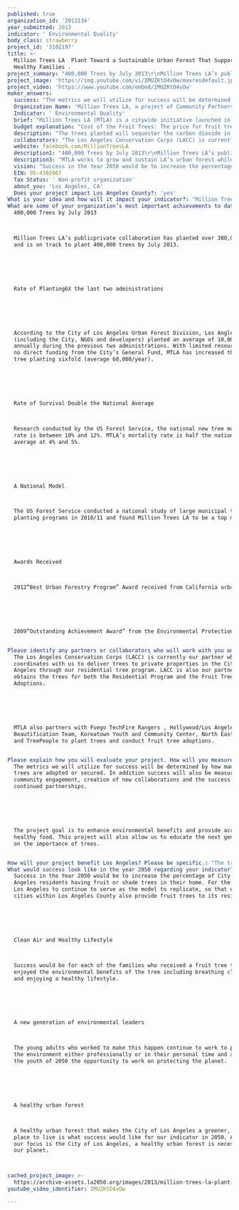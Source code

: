 ```yaml
---
published: true
organization_id: '2013134'
year_submitted: 2013
indicator: ' Environmental Quality'
body_class: strawberry
project_id: '3102197'
title: >-
  Million Trees LA  Plant Toward a Sustainable Urban Forest That Supports
  Healthy Families .
project_summary: "400,000 Trees by July 2013\r\nMillion Trees LA’s public-private collaboration has planted over 380,000 trees and is on track to plant 400,000 trees by July 2013. \r\n\r\nRate of Planting-6X the last two administrations\r\n\r\nAccording to the City of Los Angeles Urban Forest Division, Los Angles (including the City, NGOs and developers) planted an average of 10,000 trees annually during the previous two administrations. With limited resources and no direct funding from the City’s General Fund, MTLA has increased the annual tree planting six-fold (average 60,000/year).\r\n\r\nRate of Survival -Double the National Average\r\nResearch conducted by the US Forest Service, the national new tree mortality rate is between 10% and 12%. MTLA’s mortality rate is half the national average at 4% and 5%. \r\n\r\nA National Model\r\nThe US Forest Service conducted a national study of large municipal tree planting programs in 2010/11 and found Million Trees LA to be a top model. \r\n\r\nAwards Received\r\n2012-“Best Urban Forestry Program” Award received from California urban Council\r\n\r\n2009-“Outstanding Achievement Award” from the Environmental Protection Agency. \r\n"
project_image: 'https://img.youtube.com/vi/IMUZKtO4vOw/maxresdefault.jpg'
project_video: 'https://www.youtube.com/embed/IMUZKtO4vOw'
maker_answers:
  success: "The metrics we will utilize for success will be determined by how many fruit trees are adopted or secured. In addition success will also be measured by community engagement, creation of new collaborations and the success of continued partnerships. \r\n\r\nThe project goal is to enhance environmental benefits and provide access to healthy food. This project will also allow us to educate the next generation on the importance of trees. \r\n"
  Organization Name: 'Million Trees LA, a project of Community Partners'
  Indicator: ' Environmental Quality'
  brief: "Million Trees LA (MTLA) is a citywide initiative launched in September 2006 by Mayor Antonio R. Villaraigosa. MTLA is a collaborative effort of the City of Los Angeles, community groups, businesses and individuals, working together to plant and provide long-term stewardship of LA’s urban forest. Trees provide shade and save on energy costs, clean the air and help reduce green house gases that cause global warming, capture polluted urban runoff, improve water quality and add beauty to our neighborhoods.\r\n\r\n\r\nMillion Trees LA would like to have a series of fruit tree adoptions with a focus on food deserts and deliver fruit trees to people who live or own property within the City of Los Angeles. A fruit tree adoption is where tress are available for free to be planted on residential properties and people are provided information on to plant and care for trees. People adopt a tree and pledge to plant it on their private property. In addition to the environmental benefits of fruit trees, such as improving air quality, fruit trees give people access to healthy food that they grow. \r\n\r\nIt is important for everyone to have access to healthy food options, such as fruit. People’s geographic area should not prevent them from having fresh, healthy food. By providing fruit trees in the City of Los Angeles, including food deserts, we are giving people the opportunity to improve their health and help the environment. \r\n\r\nGiving away fruit trees either at fruit trees adoptions or by delivering the fruit trees to residential properties for planting, gives people access to fresh, healthy foods while planting a tree that will reduce greenhouse gases, help them save energy by providing shade and capture storm water to replenish groundwater tables. Locally grown food also reduces any pollution emitted by the transportation of fruit from far away places. This will also provide people with the ability to add green space where they live. \r\n\r\nThere are also social benefits provided by trees. More than 8% of children in Los Angeles-217,000- suffer from asthma. Studies have shown that an increase in tree-lined streets could lower that number by 25%. Research presented at the American Association for the Advancement of Science Conference in Chicago showed that the presence of trees could cut crime by as much as 7%. \r\n\r\nSpecific Activities:\r\n(1)\tMTLA will work with our partners to coordinate and host a series of fruit tree adoptions and to manage the delivery of the fruit trees to private property located in the City of Los Angeles \r\n(2)\tMTLA will work with our partners and community organizations to conduct community outreach and inform people of the availability of the free fruit trees.\r\n(3)\tMTLA will conduct outreach to community organizations and businesses to secure sites to do the fruit tree adoptions, focusing on food deserts.\r\n(4)\t Door to door canvassing before the fruit tree adoption will take place in the geographic area around the fruit tree adoption site.\r\n(5)\tOur goal is to adopt or deliver to homes 1000 (5 gallon) fruit trees.\r\n(6)\tIn order to adopt 1000 fruit trees we will need to have 5 fruit tree adoptions. The adoptions would take place during the June 2013-December 2013 grant period. \r\n(7)\t5 gallon fruit trees will made available for MTLA’s Residential Tree Program, so residents of the City of Los Angeles can obtain free fruit trees to be planted on their private property. The tree will be delivered to them with the instructions and the materials needed to plant the tree. \r\n\r\nMillion Trees LA is currently able to deliver free shade trees to people who live or own property in the City of Los Angeles through our Residential Tree Program. With the support of this grant we can expand the Residential Tree Program to include fruit trees and have fruit tree adoptions focused in food deserts in the City of Los Angeles. This will give people access to healthy foods and reduce their energy costs. \r\n"
  budget explanation: "Cost of the Fruit Trees: The price for fruit trees varies between $15-$25. This budget reflects a project of 1000 trees at $25. If we are able to obtain trees for $15 a tree then our project will be contain more trees. \r\n\r\nDelivery, coordination, ordering, indexing: The fruit trees will be ordered by our partner/contractor who receives the trees into the nursery. Million Trees LA will contract with non-governmental organization planting partners, who will receive funds for coordinating and indexing of trees. They will also maintain the trees until the date of adoption or residential delivery. This provides our partners with the opportunity to hire for green jobs.\r\n\r\nDelivery of tree and materials for tree adoption or residential program: This budget reflects the cost to deliver the trees to the site of the fruit tree adoption and to residential properties. \r\n\r\nMaterials for trees: In order to properly plant a tree, materials are needed. These materials include stakes, ties, and fertilizer tablets, which will be provided to the individual adopting the tree.\r\n\r\nCanvassing: This budget reflects the cost of a 5 person team who will do door-to-door canvassing to inform people who live near the adoption site when the fruit tree adoption will be taking place. This is another way we are creating green jobs.\r\n\r\nGrant Management & Administration: 9% reflects Million Trees LA’s fiscal agent’s fee to administer this grant.\r\n\r\nProject Management & Administration: Budget also reflects the following: staff time for coordinating with sites for the fruit tree adoptions and processing tree requests; production of materials that will inform people how to plant a tree and educate them on the benefits of trees; office supplies or other items that will be necessary for the successful completion of this project.  \r\n\r\nItem\t                        Unit\t             Unit Cost\t             Qty\t          Total\r\nFruit Trees                     1\t                    $25\t               1000\t $25,000.00\r\nDelivery,                   \r\ncoordination, \r\nordering, etc                per tree\t            $25\t               1000\t$25,000.00\r\nDelivery of \r\ntree and materials      per tree\t             $21              \t1000\t$21,000.00\r\n\r\nMaterials for trees\tper tree\t               $4\t                 1000\t$4,000.00    \r\n\r\nCanvassing\t                 per day\t             $1,120\t                5          \t$5,600\r\n                                                                                              Sub-total\t      $80,600 \r\n\r\nAdministrative                                                 9% of grant                       $9,000                                                 \r\nOverhead\r\n\r\nProject Management & \r\nAdministration                                                9% of grant\t                 $9,000\r\n                                                                                             Sub-total\t       $18,000\r\nGrand Total \t$98,600 for 1000 trees.\r\n"
  description: "The trees planted will sequester the carbon dioxide in the air and provide oxygen to breathe. A total of 300 trees can counter balance the amount of pollution one person produces in a lifetime. Trees shade our homes. This saves energy, so people who adopt these fruit trees will receive energy savings.\r\n\r\nTress raise ground water tables and are useful in helping to capture, filter, and restore rainwater to the groundwater table.\r\n\r\nTrees provide many benefits including: \r\n\r\n•\tMore than 8% of children in Los Angeles – 217,000 – suffer from asthma. Studies have shown that an increase in tree-lined streets could lower that number by almost 25%. \r\n\r\n•\tResearch presented at the American Association for the Advancement of Science conference (AAAS) in Chicago showed that the presence of trees could cut crime by as much as 7% \r\n\r\n•\tTwo University of Illinois researchers (Kuo and Sullivan) studied how well residents of the Chicago Robert Taylor Housing Project (the largest public housing development in the world) were doing in their daily lives based upon the amount of were fewer contact they had with trees and came to the following conclusions: there are fewer reports of physical violence in homes that had trees outside the buildings. Of the residents interviewed, 14% of residents living in barren conditions have threatened to use a knife or gun against their children\r\n\r\nThese fruit trees will provide benefits to each individual or family who plants them beyond the environmental benefits that everyone who breathes air in Los Angeles will receive. They will be able to grow their own food. For some families, these fruit trees may be the only access to fresh, healthy food that they have. Fruit trees will help adults and children incorporate healthier foods into their diet. \r\n\r\nOne example of a food desert is South Los Angeles. According to the Community Health Council’s South Los Angeles Health Equity Scorecard, there is 0.10 supermarkets per square mile over 44,000 square feet in size.\r\n"
  collaborators: "The Los Angeles Conservation Corps (LACC) is currently our partner who coordinates with us to deliver trees to private properties in the City of Los Angeles through our residential tree program. LACC is also our partner who obtains the trees for both the Residential Program and the Fruit Tree Adoptions. \r\n\r\nMTLA also partners with Fuego Tech-Fire Rangers , Hollywood/Los Angeles Beautification Team, Koreatown Youth and Community Center, North East Trees, and TreePeople to plant trees and conduct fruit tree adoptions. \r\n"
  website: facebook.com/MillionTreesLA
  description1: "400,000 Trees by July 2013\r\nMillion Trees LA’s public-private collaboration has planted over 380,000 trees and is on track to plant 400,000 trees by July 2013. \r\n\r\nRate of Planting-6X the last two administrations\r\n\r\nAccording to the City of Los Angeles Urban Forest Division, Los Angles (including the City, NGOs and developers) planted an average of 10,000 trees annually during the previous two administrations. With limited resources and no direct funding from the City’s General Fund, MTLA has increased the annual tree planting six-fold (average 60,000/year).\r\n\r\nRate of Survival -Double the National Average\r\nResearch conducted by the US Forest Service, the national new tree mortality rate is between 10% and 12%. MTLA’s mortality rate is half the national average at 4% and 5%. \r\n\r\nA National Model\r\nThe US Forest Service conducted a national study of large municipal tree planting programs in 2010/11 and found Million Trees LA to be a top model. \r\n\r\nAwards Received\r\n2012-“Best Urban Forestry Program” Award received from California urban Council\r\n\r\n2009-“Outstanding Achievement Award” from the Environmental Protection Agency. \r\n"
  description3: "MTLA works to grow and sustain LA’s urban forest while investing in our communities, and in order to be successful we must function as a collaborative. Our success is based on our collaboration and partnerships. The unique collaboration between Los Angeles City departments, the non-profit world, and businesses has allowed us to continue to grow the program in the midst of municipal budget reductions. \r\n\r\nWe all work together to make sure the Los Angeles has a healthy urban forest and to provide environmental benefits for generations of Angelenos.\r\n\r\nMTLA’s partners employ youth to be part of this program.  Not only through our partnerships are we creating green jobs, we are also building the next generation of green leaders who will continue the work of greening the planet. \r\n"
  vision: "Success in the Year 2050 would be to increase the percentage of City of Los Angeles residents having fruit or shade trees in their home. For the City of Los Angeles to continue to serve as the model to replicate, so that other cities within Los Angeles County also provide fruit trees to its residents.\r\n\r\nClean Air and Healthy Lifestyle \r\nSuccess would be for each of the families who received a fruit tree to have enjoyed the environmental benefits of the tree including breathing cleaner air and enjoying a healthy lifestyle. \r\n\r\nA new generation of environmental leaders\r\nThe young adults who worked to make this happen continue to work to protect the environment either professionally or in their personal time and are giving the youth of 2050 the opportunity to work on protecting the planet. \r\n\r\nA healthy urban forest\r\nA healthy urban forest that makes the City of Los Angeles a greener, healthier place to live is what success would like for our indicator in 2050. Although our focus is the City of Los Angeles, a healthy urban forest is necessary for our planet.\r\n"
  EIN: 95-430206​7
  Tax Status: ' Non-profit organization'
  about_you: 'Los Angeles, CA'
  Does your project impact Los Angeles County?: 'yes'
What is your idea and how will it impact your indicator?: "Million Trees LA (MTLA) is a citywide initiative launched in September 2006 by Mayor Antonio R. Villaraigosa. MTLA is a collaborative effort of the City of Los Angeles, community groups, businesses and individuals, working together to plant and provide longterm stewardship of LA’s urban forest. Trees provide shade and save on energy costs, clean the air and help reduce green house gases that cause global warming, capture polluted urban runoff, improve water quality and add beauty to our neighborhoods.\n\n\n\n\n\n\n\n\nMillion Trees LA would like to have a series of fruit tree adoptions with a focus on food deserts and deliver fruit trees to people who live or own property within the City of Los Angeles. A fruit tree adoption is where tress are available for free to be planted on residential properties and people are provided information on to plant and care for trees. People adopt a tree and pledge to plant it on their private property. In addition to the environmental benefits of fruit trees, such as improving air quality, fruit trees give people access to healthy food that they grow. \n\n\n\n\n\nIt is important for everyone to have access to healthy food options, such as fruit. People’s geographic area should not prevent them from having fresh, healthy food. By providing fruit trees in the City of Los Angeles, including food deserts, we are giving people the opportunity to improve their health and help the environment. \n\n\n\n\n\nGiving away fruit trees either at fruit trees adoptions or by delivering the fruit trees to residential properties for planting, gives people access to fresh, healthy foods while planting a tree that will reduce greenhouse gases, help them save energy by providing shade and capture storm water to replenish groundwater tables. Locally grown food also reduces any pollution emitted by the transportation of fruit from far away places. This will also provide people with the ability to add green space where they live. \n\n\n\n\n\nThere are also social benefits provided by trees. More than 8% of children in Los Angeles217,000 suffer from asthma. Studies have shown that an increase in treelined streets could lower that number by 25%. Research presented at the American Association for the Advancement of Science Conference in Chicago showed that the presence of trees could cut crime by as much as 7%. \n\n\n\n\n\nSpecific Activities:\n\n\n(1)\tMTLA will work with our partners to coordinate and host a series of fruit tree adoptions and to manage the delivery of the fruit trees to private property located in the City of Los Angeles \n\n\n(2)\tMTLA will work with our partners and community organizations to conduct community outreach and inform people of the availability of the free fruit trees.\n\n\n(3)\tMTLA will conduct outreach to community organizations and businesses to secure sites to do the fruit tree adoptions, focusing on food deserts.\n\n\n(4)\t Door to door canvassing before the fruit tree adoption will take place in the geographic area around the fruit tree adoption site.\n\n\n(5)\tOur goal is to adopt or deliver to homes 1000 (5 gallon) fruit trees.\n\n\n(6)\tIn order to adopt 1000 fruit trees we will need to have 5 fruit tree adoptions. The adoptions would take place during the June 2013December 2013 grant period. \n\n\n(7)\t5 gallon fruit trees will made available for MTLA’s Residential Tree Program, so residents of the City of Los Angeles can obtain free fruit trees to be planted on their private property. The tree will be delivered to them with the instructions and the materials needed to plant the tree. \n\n\n\n\n\nMillion Trees LA is currently able to deliver free shade trees to people who live or own property in the City of Los Angeles through our Residential Tree Program. With the support of this grant we can expand the Residential Tree Program to include fruit trees and have fruit tree adoptions focused in food deserts in the City of Los Angeles. This will give people access to healthy foods and reduce their energy costs. \n\n\n"
What are some of your organization’s most important achievements to date?: >+
  400,000 Trees by July 2013



  Million Trees LA’s publicprivate collaboration has planted over 380,000 trees
  and is on track to plant 400,000 trees by July 2013. 






  Rate of Planting6X the last two administrations






  According to the City of Los Angeles Urban Forest Division, Los Angles
  (including the City, NGOs and developers) planted an average of 10,000 trees
  annually during the previous two administrations. With limited resources and
  no direct funding from the City’s General Fund, MTLA has increased the annual
  tree planting sixfold (average 60,000/year).






  Rate of Survival Double the National Average



  Research conducted by the US Forest Service, the national new tree mortality
  rate is between 10% and 12%. MTLA’s mortality rate is half the national
  average at 4% and 5%. 






  A National Model



  The US Forest Service conducted a national study of large municipal tree
  planting programs in 2010/11 and found Million Trees LA to be a top model. 






  Awards Received



  2012“Best Urban Forestry Program” Award received from California urban Council






  2009“Outstanding Achievement Award” from the Environmental Protection Agency. 


Please identify any partners or collaborators who will work with you on this project.: >+
  The Los Angeles Conservation Corps (LACC) is currently our partner who
  coordinates with us to deliver trees to private properties in the City of Los
  Angeles through our residential tree program. LACC is also our partner who
  obtains the trees for both the Residential Program and the Fruit Tree
  Adoptions. 






  MTLA also partners with Fuego TechFire Rangers , Hollywood/Los Angeles
  Beautification Team, Koreatown Youth and Community Center, North East Trees,
  and TreePeople to plant trees and conduct fruit tree adoptions. 


Please explain how you will evaluate your project. How will you measure success?: >+
  The metrics we will utilize for success will be determined by how many fruit
  trees are adopted or secured. In addition success will also be measured by
  community engagement, creation of new collaborations and the success of
  continued partnerships. 






  The project goal is to enhance environmental benefits and provide access to
  healthy food. This project will also allow us to educate the next generation
  on the importance of trees. 


How will your project benefit Los Angeles? Please be specific.: "The trees planted will sequester the carbon dioxide in the air and provide oxygen to breathe. A total of 300 trees can counter balance the amount of pollution one person produces in a lifetime. Trees shade our homes. This saves energy, so people who adopt these fruit trees will receive energy savings.\n\n\n\n\n\nTress raise ground water tables and are useful in helping to capture, filter, and restore rainwater to the groundwater table.\n\n\n\n\n\nTrees provide many benefits including: \n\n\n\n\n\n*\tMore than 8% of children in Los Angeles — 217,000 — suffer from asthma. Studies have shown that an increase in treelined streets could lower that number by almost 25%. \n\n\n\n\n\n*\tResearch presented at the American Association for the Advancement of Science conference (AAAS) in Chicago showed that the presence of trees could cut crime by as much as 7% \n\n\n\n\n\n*\tTwo University of Illinois researchers (Kuo and Sullivan) studied how well residents of the Chicago Robert Taylor Housing Project (the largest public housing development in the world) were doing in their daily lives based upon the amount of were fewer contact they had with trees and came to the following conclusions: there are fewer reports of physical violence in homes that had trees outside the buildings. Of the residents interviewed, 14% of residents living in barren conditions have threatened to use a knife or gun against their children\n\n\n\n\n\nThese fruit trees will provide benefits to each individual or family who plants them beyond the environmental benefits that everyone who breathes air in Los Angeles will receive. They will be able to grow their own food. For some families, these fruit trees may be the only access to fresh, healthy food that they have. Fruit trees will help adults and children incorporate healthier foods into their diet. \n\n\n\n\n\nOne example of a food desert is South Los Angeles. According to the Community Health Council’s South Los Angeles Health Equity Scorecard, there is 0.10 supermarkets per square mile over 44,000 square feet in size.\n\n\n"
What would success look like in the year 2050 regarding your indicator?: >+
  Success in the Year 2050 would be to increase the percentage of City of Los
  Angeles residents having fruit or shade trees in their home. For the City of
  Los Angeles to continue to serve as the model to replicate, so that other
  cities within Los Angeles County also provide fruit trees to its residents.






  Clean Air and Healthy Lifestyle 



  Success would be for each of the families who received a fruit tree to have
  enjoyed the environmental benefits of the tree including breathing cleaner air
  and enjoying a healthy lifestyle. 






  A new generation of environmental leaders



  The young adults who worked to make this happen continue to work to protect
  the environment either professionally or in their personal time and are giving
  the youth of 2050 the opportunity to work on protecting the planet. 






  A healthy urban forest



  A healthy urban forest that makes the City of Los Angeles a greener, healthier
  place to live is what success would like for our indicator in 2050. Although
  our focus is the City of Los Angeles, a healthy urban forest is necessary for
  our planet.



cached_project_image: >-
  https://archive-assets.la2050.org/images/2013/million-trees-la-plant-toward-a-sustainable-urban-forest-that-supports-healthy-families/img.youtube.com/vi/IMUZKtO4vOw/maxresdefault.jpg
youtube_video_identifier: IMUZKtO4vOw

---
```

